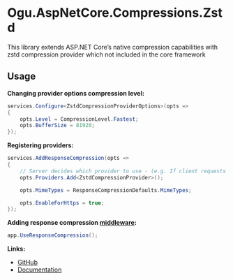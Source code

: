 # Ogu.AspNetCore.Compressions.Zstd

This library extends ASP.NET Core’s native compression capabilities with zstd compression provider which not included in the core framework

## Usage

**Changing provider options compression level:**
```csharp
services.Configure<ZstdCompressionProviderOptions>(opts =>
{
    opts.Level = CompressionLevel.Fastest;
    opts.BufferSize = 81920;
});
```

**Registering providers:**
```csharp
services.AddResponseCompression(opts =>
{
    // Server decides which provider to use - (e.g. If client requests gzip, br - server will use available first encoding in this case it would be zstd )
    opts.Providers.Add<ZstdCompressionProvider>();

    opts.MimeTypes = ResponseCompressionDefaults.MimeTypes;

    opts.EnableForHttps = true;
});
```

**Adding response compression [middleware](https://learn.microsoft.com/en-us/aspnet/core/fundamentals/middleware/?view=aspnetcore-8.0):**
```csharp
app.UseResponseCompression();
```


**Links:**
- [GitHub](https://github.com/ogulcanturan/Ogu.Compressions)
- [Documentation](https://github.com/ogulcanturan/Ogu.Compressions#readme)
